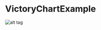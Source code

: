 # VictoryChartExample

![alt tag](https://www.dropbox.com/s/uyoz72f1cdebi79/github_victorychart.png?dl=0 "Description goes here")

